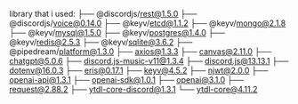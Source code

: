 library that i used:
├── @discordjs/rest@1.5.0
├── @discordjs/voice@0.14.0
├── @keyv/etcd@1.1.2
├── @keyv/mongo@2.1.8
├── @keyv/mysql@1.5.0
├── @keyv/postgres@1.4.0
├── @keyv/redis@2.5.3
├── @keyv/sqlite@3.6.2
├── @pipedream/platform@1.3.0
├── axios@1.3.3
├── canvas@2.11.0
├── chatgpt@5.0.6
├── discord.js-music-v11@1.3.4
├── discord.js@13.13.1
├── dotenv@16.0.3
├── eris@0.17.1
├── keyv@4.5.2
├── njwt@2.0.0
├── openai-api@1.3.1
├── openai-sdk@1.0.1
├── openai@3.1.0
├── request@2.88.2
├── ytdl-core-discord@1.3.1
└── ytdl-core@4.11.2
